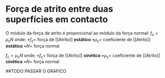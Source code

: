 
# Força de atrito entre duas superfícies em contacto

O módulo da força de atrito é proporcional ao módulo da força normal:
$f_s=\mu_s N$ onde:
			$\bullet f_s=$ força de [[Atrito]] **estático**
		    $\bullet \mu_s=$ coeficiente de [[Atrito]] **estático**
		    $\bullet N=$ força normal

$f_c=\mu_c N$ onde:
			$\bullet f_c=$ força de [[Atrito]] **cinético**
		    $\bullet \mu_s=$ coeficiente de [[Atrito]] **cinético**
		    $\bullet N=$ força normal

##TODO PASSAR O GRAFICO

